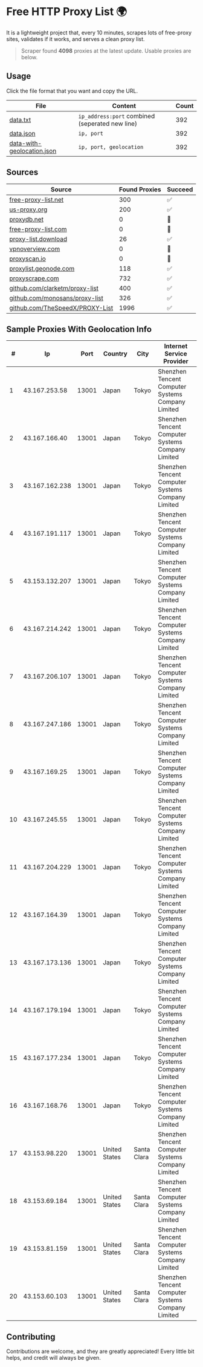 
# Free HTTP Proxy List 🌍

It is a lightweight project that, every 10 minutes, scrapes lots of free-proxy sites, validates if it works, and serves a clean proxy list.


> Scraper found **4098** proxies at the latest update. Usable proxies are below.

## Usage

Click the file format that you want and copy the URL.


|File|Content|Count|
|----|-------|-----|
|[data.txt](https://raw.githubusercontent.com/themiralay/Proxy-List-World/master/data.txt)|`ip_address:port` combined (seperated new line)|392|
|[data.json](https://raw.githubusercontent.com/themiralay/Proxy-List-World/master/data.json)|`ip, port`|392|
|[data-with-geolocation.json](https://raw.githubusercontent.com/themiralay/Proxy-List-World/master/data-with-geolocation.json)|`ip, port, geolocation`|392|

## Sources

|Source|Found Proxies|Succeed|
|------|-------------|-------|
|[free-proxy-list.net](https://free-proxy-list.net)|300|✅|
|[us-proxy.org](https://www.us-proxy.org)|200|✅|
|[proxydb.net](http://proxydb.net)|0|🚫|
|[free-proxy-list.com](https://free-proxy-list.com/?page=&port=&type%5B%5D=http&type%5B%5D=https&up_time=0&search=Search)|0|🚫|
|[proxy-list.download](https://www.proxy-list.download/HTTP)|26|✅|
|[vpnoverview.com](https://vpnoverview.com/privacy/anonymous-browsing/free-proxy-servers)|0|🚫|
|[proxyscan.io](https://www.proxyscan.io)|0|🚫|
|[proxylist.geonode.com](https://proxylist.geonode.com/api/proxy-list?limit=300&page=1&sort_by=lastChecked&sort_type=desc&protocols=http,https)|118|✅|
|[proxyscrape.com](https://api.proxyscrape.com/v2/?request=displayproxies&protocol=http&timeout=10000&country=all&ssl=all&anonymity=all)|732|✅|
|[github.com/clarketm/proxy-list](https://raw.githubusercontent.com/clarketm/proxy-list/master/proxy-list-raw.txt)|400|✅|
|[github.com/monosans/proxy-list](https://raw.githubusercontent.com/monosans/proxy-list/main/proxies/http.txt)|326|✅|
|[github.com/TheSpeedX/PROXY-List](https://raw.githubusercontent.com/TheSpeedX/PROXY-List/master/http.txt)|1996|✅|


## Sample Proxies With Geolocation Info

|#|Ip|Port|Country|City|Internet Service Provider|
|-|--|----|-------|----|-------------------------|
|1|43.167.253.58|13001|Japan|Tokyo|Shenzhen Tencent Computer Systems Company Limited|
|2|43.167.166.40|13001|Japan|Tokyo|Shenzhen Tencent Computer Systems Company Limited|
|3|43.167.162.238|13001|Japan|Tokyo|Shenzhen Tencent Computer Systems Company Limited|
|4|43.167.191.117|13001|Japan|Tokyo|Shenzhen Tencent Computer Systems Company Limited|
|5|43.153.132.207|13001|Japan|Tokyo|Shenzhen Tencent Computer Systems Company Limited|
|6|43.167.214.242|13001|Japan|Tokyo|Shenzhen Tencent Computer Systems Company Limited|
|7|43.167.206.107|13001|Japan|Tokyo|Shenzhen Tencent Computer Systems Company Limited|
|8|43.167.247.186|13001|Japan|Tokyo|Shenzhen Tencent Computer Systems Company Limited|
|9|43.167.169.25|13001|Japan|Tokyo|Shenzhen Tencent Computer Systems Company Limited|
|10|43.167.245.55|13001|Japan|Tokyo|Shenzhen Tencent Computer Systems Company Limited|
|11|43.167.204.229|13001|Japan|Tokyo|Shenzhen Tencent Computer Systems Company Limited|
|12|43.167.164.39|13001|Japan|Tokyo|Shenzhen Tencent Computer Systems Company Limited|
|13|43.167.173.136|13001|Japan|Tokyo|Shenzhen Tencent Computer Systems Company Limited|
|14|43.167.179.194|13001|Japan|Tokyo|Shenzhen Tencent Computer Systems Company Limited|
|15|43.167.177.234|13001|Japan|Tokyo|Shenzhen Tencent Computer Systems Company Limited|
|16|43.167.168.76|13001|Japan|Tokyo|Shenzhen Tencent Computer Systems Company Limited|
|17|43.153.98.220|13001|United States|Santa Clara|Shenzhen Tencent Computer Systems Company Limited|
|18|43.153.69.184|13001|United States|Santa Clara|Shenzhen Tencent Computer Systems Company Limited|
|19|43.153.81.159|13001|United States|Santa Clara|Shenzhen Tencent Computer Systems Company Limited|
|20|43.153.60.103|13001|United States|Santa Clara|Shenzhen Tencent Computer Systems Company Limited|



## Contributing

Contributions are welcome, and they are greatly appreciated! Every
little bit helps, and credit will always be given.

